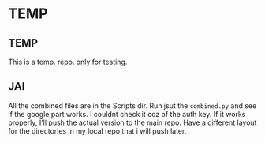 # TEMP

## TEMP
This is a temp. repo. only for testing. 
## JAI
All the combined files are in the Scripts dir. 
Run jsut the `combined.py` and see if the google part works. I couldnt check it coz of the auth key.
If it works properly, I'll push the actual version to the main repo.
Have a different layout for the directories in my local repo that i will push later.


